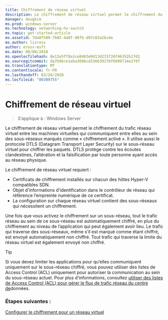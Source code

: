 ```yaml
---
title: Chiffrement de réseau virtuel
description: Le chiffrement de réseau virtuel permet le chiffrement du trafic réseau virtuel entre les machines virtuelles qui communiquent entre elles au sein des sous-réseaux marqués comme « chiffrement activé ».
manager: dougkim
ms.prod: windows-server
ms.technology: networking-hv-switch
ms.topic: get-started-article
ms.assetid: 7da0f509-7b02-4a0f-90fb-d97c83a2bc4e
ms.author: lizross
author: eross-msft
ms.date: 08/08/2018
ms.openlocfilehash: 8e12e5ff8a1ce8403e9d13d215f26f46352b17d1
ms.sourcegitcommit: da7b9bce1eba369bcd156639276f6899714e279f
ms.translationtype: MT
ms.contentlocale: fr-FR
ms.lasthandoff: 03/26/2020
ms.locfileid: "80309755"
---
```

# <a name="virtual-network-encryption"></a>Chiffrement de réseau virtuel

>S’applique à : Windows Server

Le chiffrement de réseau virtuel permet le chiffrement du trafic réseau virtuel entre les machines virtuelles qui communiquent entre elles au sein des sous-réseaux marqués comme « chiffrement activé ». Il utilise aussi le protocole DTLS (Datagram Transport Layer Security) sur le sous-réseau virtuel pour chiffrer les paquets. DTLS protège contre les écoutes clandestines, l’altération et la falsification par toute personne ayant accès au réseau physique.

Le chiffrement de réseau virtuel requiert :
- Certificats de chiffrement installés sur chacun des hôtes Hyper-V compatibles SDN.
- Objet d’informations d’identification dans le contrôleur de réseau qui référence l’empreinte numérique de ce certificat.
- La configuration sur chaque réseau virtuel contient des sous-réseaux qui nécessitent un chiffrement.

Une fois que vous activez le chiffrement sur un sous-réseau, tout le trafic réseau au sein de ce sous-réseau est automatiquement chiffré, en plus du chiffrement au niveau de l’application qui peut également avoir lieu.  Le trafic qui traverse des sous-réseaux, même s’il est marqué comme étant chiffré, est envoyé automatiquement non chiffré. Tout trafic qui traverse la limite du réseau virtuel est également envoyé non chiffré.

>[!TIP]
>Si vous devez limiter les applications pour qu’elles communiquent uniquement sur le sous-réseau chiffré, vous pouvez utiliser des listes de Access Control (ACL) uniquement pour autoriser la communication au sein du sous-réseau actuel. Pour plus d’informations, consultez [utiliser des listes de Access Control (ACL) pour gérer le flux de trafic réseau du centre de](https://docs.microsoft.com/windows-server/networking/sdn/manage/use-acls-for-traffic-flow)données.

### <a name="next-steps"></a>Étapes suivantes :

[Configurer le chiffrement pour un réseau virtuel](https://docs.microsoft.com/windows-server/networking/sdn/vnet-encryption/sdn-config-vnet-encryption)

